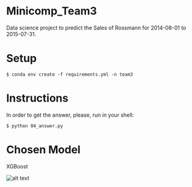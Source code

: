 # Minicomp_Team3

Data science project to predict the Sales of Rossmann for 2014-08-01 to 2015-07-31. 

# Setup

```
$ conda env create -f requirements.yml -n team3
```

# Instructions
In order to get the answer, please, run in your shell:

```
$ python 04_answer.py
```

# Chosen Model
XGBoost

![alt text](https://images.fineartamerica.com/images/artworkimages/mediumlarge/1/9-hands-on-crystal-ball-and-cryptocurrency-allan-swart.jpg)

